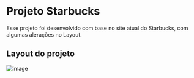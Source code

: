 # Projeto Starbucks

Esse projeto foi desenvolvido com base no site atual do Starbucks, com algumas alerações no Layout.

## Layout do projeto

![image](https://github.com/user-attachments/assets/616f3eda-b2a0-483f-966d-5937181422c1)
